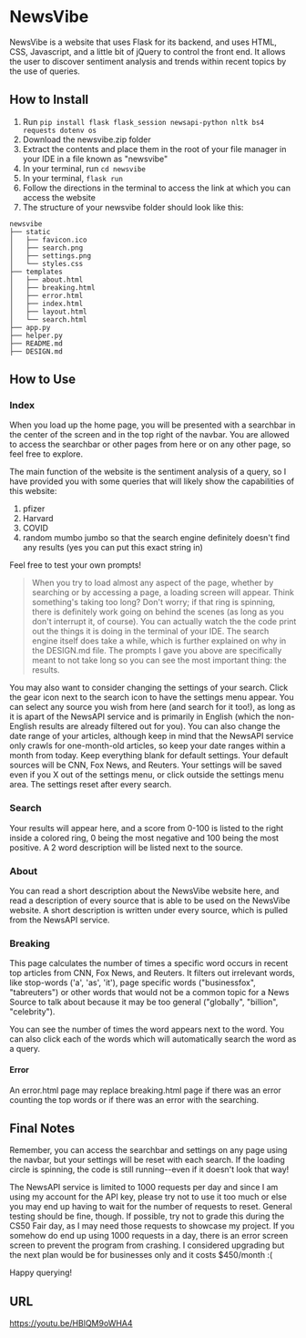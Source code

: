 # NewsVibe

NewsVibe is a website that uses Flask for its backend, and uses HTML, CSS, Javascript, and a little bit of jQuery to control the front end. It allows the user to discover sentiment analysis and trends within recent topics by the use of queries.


## How to Install
1. Run `pip install flask flask_session newsapi-python nltk bs4 requests dotenv os`
2. Download the newsvibe.zip folder
3. Extract the contents and place them in the root of your file manager in your IDE in a file known as "newsvibe"
4. In your terminal, run `cd newsvibe`
5. In your terminal, `flask run`
6. Follow the directions in the terminal to access the link at which you can access the website
7. The structure of your newsvibe folder should look like this:

```
newsvibe
├── static
│   ├── favicon.ico
│   ├── search.png
│   ├── settings.png
│   └── styles.css
├── templates
│   ├── about.html
│   ├── breaking.html
│   ├── error.html
│   ├── index.html
│   ├── layout.html
│   └── search.html
├── app.py
├── helper.py
├── README.md
├── DESIGN.md
```

## How to Use

### Index
When you load up the home page, you will be presented with a searchbar in the center of the screen and in the top right of the navbar. You are allowed to access the searchbar or other pages from here or on any other page, so feel free to explore.

The main function of the website is the sentiment analysis of a query, so I have provided you with some queries that will likely show the capabilities of this website:

1. pfizer
2. Harvard
3. COVID
4. random mumbo jumbo so that the search engine definitely doesn't find any results (yes you can put this exact string in)

Feel free to test your own prompts!

> When you try to load almost any aspect of the page, whether by searching or by accessing a page, a loading screen will appear. Think something's taking too long? Don't worry; if that ring is spinning, there is definitely work going on behind the scenes (as long as you don't interrupt it, of course). You can actually watch the the code print out the things it is doing in the terminal of your IDE. The search engine itself does take a while, which is further explained on why in the DESIGN.md file. The prompts I gave you above are specifically meant to not take long so you can see the most important thing: the results.

You may also want to consider changing the settings of your search. Click the gear icon next to the search icon to have the settings menu appear. You can select any source you wish from here (and search for it too!), as long as it is apart of the NewsAPI service and is primarily in English (which the non-English results are already filtered out for you). You can also change the date range of your articles, although keep in mind that the NewsAPI service only crawls for one-month-old articles, so keep your date ranges within a month from today. Keep everything blank for default settings. Your default sources will be CNN, Fox News, and Reuters. Your settings will be saved even if you X out of the settings menu, or click outside the settings menu area. The settings reset after every search.

### Search
Your results will appear here, and a score from 0-100 is listed to the right inside a colored ring, 0 being the most negative and 100 being the most positive. A 2 word description will be listed next to the source.

### About
You can read a short description about the NewsVibe website here, and read a description of every source that is able to be used on the NewsVibe website. A short description is written under every source, which is pulled from the NewsAPI service.

### Breaking
This page calculates the number of times a specific word occurs in recent top articles from CNN, Fox News, and Reuters. It filters out irrelevant words, like stop-words ('a', 'as', 'it'), page specific words ("businessfox", "tabreuters") or other words that would not be a common topic for a News Source to talk about because it may be too general ("globally", "billion", "celebrity").

You can see the number of times the word appears next to the word. You can also click each of the words which will automatically search the word as a query.

#### Error
An error.html page may replace breaking.html page if there was an error counting the top words or if there was an error with the searching.

## Final Notes
Remember, you can access the searchbar and settings on any page using the navbar, but your settings will be reset with each search. If the loading circle is spinning, the code is still running--even if it doesn't look that way!

The NewsAPI service is limited to 1000 requests per day and since I am using my account for the API key, please try not to use it too much or else you may end up having to wait for the number of requests to reset. General testing should be fine, though. If possible, try not to grade this during the CS50 Fair day, as I may need those requests to showcase my project. If you somehow do end up using 1000 requests in a day, there is an error screen screen to prevent the program from crashing. I considered upgrading but the next plan would be for businesses only and it costs $450/month :(

Happy querying!

## URL

https://youtu.be/HBlQM9oWHA4


